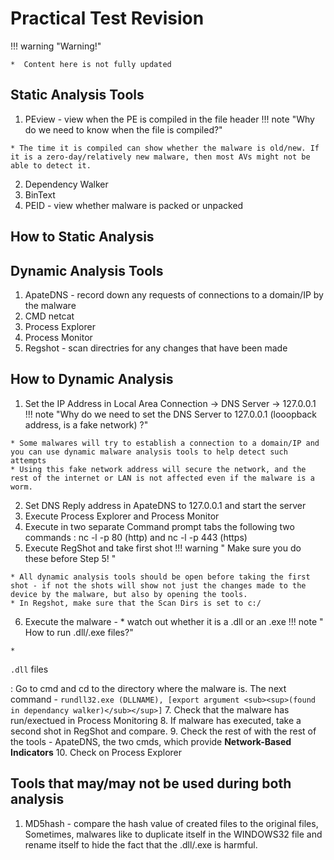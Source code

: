 # Practical Test Revision 

!!! warning "Warning!"

    *  Content here is not fully updated
## Static Analysis Tools
   1. PEview - view when the PE is compiled in the file header 
!!! note "Why do we need to know when the file is compiled?"

    * The time it is compiled can show whether the malware is old/new. If it is a zero-day/relatively new malware, then most AVs might not be able to detect it.
    
   2. Dependency Walker
   3. BinText
   4. PEID - view whether malware is packed or unpacked
   
## How to Static Analysis




## Dynamic Analysis Tools
   1. ApateDNS - record down any requests of connections to a domain/IP by the malware
   2. CMD netcat 
   3. Process Explorer
   4. Process Monitor 
   5. Regshot - scan directries for any changes that have been made

## How to Dynamic Analysis 
   1. Set the IP Address in Local Area Connection -> DNS Server -> 127.0.0.1
!!! note "Why do we need to set the DNS Server to 127.0.0.1 (looopback address, is a fake network) ?"

    * Some malwares will try to establish a connection to a domain/IP and you can use dynamic malware analysis tools to help detect such attempts
    * Using this fake network address will secure the network, and the rest of the internet or LAN is not affected even if the malware is a worm.
    
   2. Set DNS Reply address in ApateDNS to 127.0.0.1 and start the server
   3. Execute Process Explorer and Process Monitor
   4. Execute in two separate Command prompt tabs the following two commands : nc -l -p 80 (http) and nc -l -p 443 (https) 
   5. Execute RegShot and take first shot
!!! warning " Make sure you do these before Step 5! "

    * All dynamic analysis tools should be open before taking the first shot - if not the shots will show not just the changes made to the device by the malware, but also by opening the tools.
    * In Regshot, make sure that the Scan Dirs is set to c:/
    
   6. Execute the malware - * watch out whether it is a .dll or an .exe
!!! note " How to run .dll/.exe files?"

    * 
`.dll` files

:  Go to cmd and cd to the directory where the malware is. The next command -  `rundll32.exe (DLLNAME), [export argument <sub><sup>(found in dependancy walker)</sub></sup>]`
   7. Check that the malware has run/exectued in Process Monitoring 
   8. If malware has executed, take a second shot in RegShot and compare.
   9. Check the rest of with the rest of the tools - ApateDNS, the two cmds, which provide **Network-Based Indicators**
   10. Check on Process Explorer


## Tools that may/may not be used during both analysis
   1. MD5hash - compare the hash value of created files to the original files,
   Sometimes, malwares like to duplicate itself in the WINDOWS32 file and rename itself to hide the fact that the .dll/.exe is harmful.



